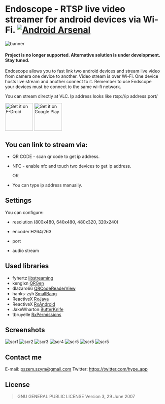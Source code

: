 # Endoscope - RTSP live video streamer for android devices via Wi-Fi. [![Android Arsenal](https://img.shields.io/badge/Android%20Arsenal-Endoscope-brightgreen.svg?style=flat)](https://android-arsenal.com/details/3/4086)

![banner](https://s32.postimg.org/rsfitgp9x/endoscope_banner.png)

#### Project is no longer supported. Alternative solution is under development. Stay tuned.

Endoscope allows you to fast link two android devices and stream live video from camera one device to another. Video stream is over Wi-Fi. One device hosts live stream and another connect to it. Remember to use Endscope your devices must be connect to the same wi-fi network.

You can stream directly at VLC. Ip address looks like rtsp://ip address:port/

<a href="https://f-droid.org/repository/browse/?fdid=pl.hypeapp.endoscope" target="_blank">
<img src="https://f-droid.org/badge/get-it-on.png" alt="Get it on F-Droid" height="90"/></a>
<a href="https://play.google.com/store/apps/details?id=pl.hypeapp.endoscope" target="_blank">
<img src="https://play.google.com/intl/en_us/badges/images/generic/en-play-badge.png" alt="Get it on Google Play" height="90"/></a>

## You can link to stream via:

- QR CODE - scan qr code to get ip address.

- NFC - enable nfc and touch two devices to get ip address.

  OR

- You can type ip address manually.

## Settings

You can configure:

- resolution 
(800x480, 640x480,
480x320,
320x240)

- encoder H264/263

- port

- audio stream

## Used libraries

- fyhertz [libstreaming](https://github.com/fyhertz/libstreaming)
- kenglxn [QRGen](https://github.com/kenglxn/QRGen)
- dlazaro66 [QRCodeReaderView](https://github.com/dlazaro66/QRCodeReaderView)
- hanks-zyh [SmallBang](https://github.com/hanks-zyh/SmallBang)
- ReactiveX [RxJava](https://github.com/ReactiveX/RxJava)
- ReactiveX [RxAndroid](https://github.com/ReactiveX/RxAndroid)
- JakeWharton [ButterKnife](https://github.com/JakeWharton/butterknife)
- tbruyelle [RxPermissions](https://github.com/tbruyelle/RxPermissions)

## Screenshots

![scr1](https://s31.postimg.org/tlnf27c97/scr10.png) 
![scr2](https://s31.postimg.org/melq6c1cb/scr3.png) 
![scr3](https://s31.postimg.org/uvl8h9617/scr1.png) 
![scr4](https://s31.postimg.org/9ohht8te3/scr7.png) 
![scr5](https://s31.postimg.org/a2itsudhn/scr8.png) 
![scr5](https://s32.postimg.org/4gij8qz6d/scr6.png) 
![scr5](https://s32.postimg.org/uasbyiz6d/scr4.png) 

## Contact me

E-mail: pszem.szym@gmail.com
Twitter: https://twitter.com/hype_app

## License
>GNU GENERAL PUBLIC LICENSE Version 3, 29 June 2007
